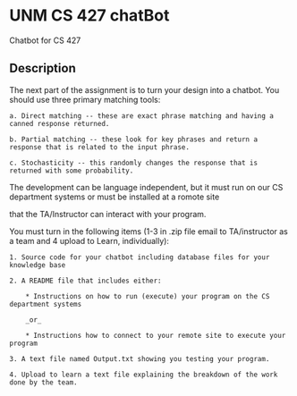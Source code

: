 # UNM CS 427 chatBot

Chatbot for CS 427

## Description

The next part of the assignment is to turn your design into a chatbot. You should use three primary matching tools:

    a. Direct matching -- these are exact phrase matching and having a canned response returned.

    b. Partial matching -- these look for key phrases and return a response that is related to the input phrase.

    c. Stochasticity -- this randomly changes the response that is returned with some probability.

The development can be language independent, but it must run on our CS department systems or must be installed at a romote site

that the TA/Instructor can interact with your program.

You must turn in the following items (1-3 in .zip file email to TA/instructor as a team and 4 upload to Learn, individually):

    1. Source code for your chatbot including database files for your knowledge base

    2. A README file that includes either:

        * Instructions on how to run (execute) your program on the CS department systems

        _or_

        * Instructions how to connect to your remote site to execute your program

    3. A text file named Output.txt showing you testing your program.

    4. Upload to learn a text file explaining the breakdown of the work done by the team.

